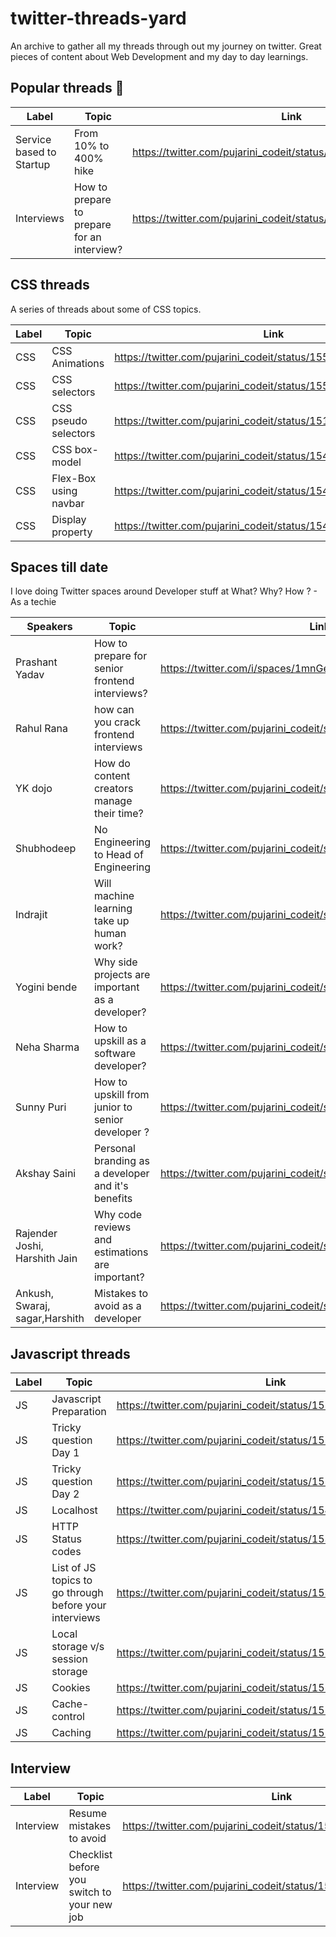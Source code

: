 # twitter-threads-yard

An archive to gather all my threads through out my journey on twitter. Great pieces of content about Web Development and my day to day learnings.

## Popular threads 🚀

| Label         | Topic | Link|
| ------------- | ------------- |------------- |
|  Service based to Startup  |From 10% to 400% hike |https://twitter.com/pujarini_codeit/status/1488712220523773952
| Interviews    |How to prepare to prepare for an interview?  |https://twitter.com/pujarini_codeit/status/1536924657260953601|

## CSS threads
A series of threads about some of CSS topics.

| Label         | Topic | Link|
| ------------- | ------------- |------------- |
| CSS           |CSS Animations|https://twitter.com/pujarini_codeit/status/1558425215281283072|
| CSS           |CSS selectors|https://twitter.com/pujarini_codeit/status/1550174327827738624|
| CSS           |CSS pseudo selectors |https://twitter.com/pujarini_codeit/status/1516974271238914048|
| CSS           |CSS box-model|https://twitter.com/pujarini_codeit/status/1549814645640548352|
| CSS           |Flex-Box using navbar|https://twitter.com/pujarini_codeit/status/1548275796749733891|
| CSS           |Display property |https://twitter.com/pujarini_codeit/status/1547943046113009666|


## Spaces till date
I love doing Twitter spaces around Developer stuff at What? Why? How ? - As a techie

| Speakers         | Topic | Link|
| ------------- | ------------- |------------- |
| Prashant Yadav  |How to prepare for senior frontend interviews?|https://twitter.com/i/spaces/1mnGedNbBZLKX?s=20|
| Rahul Rana   |how can you crack frontend interviews|https://twitter.com/pujarini_codeit/status/1556302375488753664|
| YK dojo      |How do content creators manage their time? |https://twitter.com/pujarini_codeit/status/1532699589463388165|
| Shubhodeep  |No Engineering to Head of Engineering|https://twitter.com/pujarini_codeit/status/1529407115126661122|
| Indrajit | Will machine learning take up human work?  |https://twitter.com/pujarini_codeit/status/1522773228220944384|
| Yogini bende  |Why side projects are important as a developer? |https://twitter.com/pujarini_codeit/status/1508838314757193728|
| Neha Sharma  |How to upskill as a software developer?|https://twitter.com/pujarini_codeit/status/1501385932104032258|
| Sunny Puri  |How to upskill from junior to senior developer ?|https://twitter.com/pujarini_codeit/status/1497424258795933697|
| Akshay Saini  |Personal branding as a developer and it's benefits |https://twitter.com/pujarini_codeit/status/1487351287033196544|
| Rajender Joshi, Harshith Jain  |Why code reviews and estimations are important? |https://twitter.com/pujarini_codeit/status/1481704280600227846|
| Ankush, Swaraj, sagar,Harshith  |Mistakes to avoid as a developer|https://twitter.com/pujarini_codeit/status/1476949093381394433|



## Javascript threads

| Label         | Topic | Link|
| ------------- | ------------- |------------- |
| JS            |Javascript Preparation |https://twitter.com/pujarini_codeit/status/1559184445177221121|
| JS            |Tricky question Day 1 |https://twitter.com/pujarini_codeit/status/1559151842361475073|
| JS            |Tricky question Day 2 |https://twitter.com/pujarini_codeit/status/1559052321291923457|
| JS            |Localhost |https://twitter.com/pujarini_codeit/status/1543513038757974017|
| JS            |HTTP Status codes |https://twitter.com/pujarini_codeit/status/1538772325901840384|
| JS            |List of JS topics to go through before your interviews |https://twitter.com/pujarini_codeit/status/1536566720826966016|
| JS            |Local storage v/s session storage |https://twitter.com/pujarini_codeit/status/1528949726996860928|
| JS            |Cookies |https://twitter.com/pujarini_codeit/status/1528593487926808577|
| JS            |Cache-control |https://twitter.com/pujarini_codeit/status/1524222774922780672|
| JS            |Caching |https://twitter.com/pujarini_codeit/status/1523569896998678528|



## Interview

| Label         | Topic | Link|
| ------------- | ------------- |------------- |
| Interview     |Resume mistakes to avoid |https://twitter.com/pujarini_codeit/status/1538072187445612544|
| Interview     |Checklist before you switch to your new job |https://twitter.com/pujarini_codeit/status/1536199019357011968|






